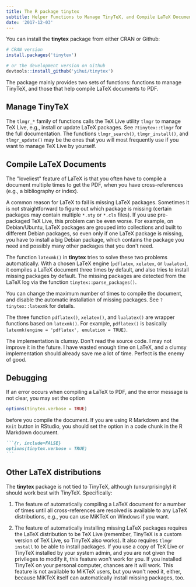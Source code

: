 ```yaml
---
title: The R package tinytex
subtitle: Helper Functions to Manage TinyTeX, and Compile LaTeX Documents
date: '2017-12-03'
---
```


You can install the **tinytex** package from either CRAN or Github:

```r
# CRAN version
install.packages('tinytex')

# or the development version on Github
devtools::install_github('yihui/tinytex')
```

The package mainly provides two sets of functions: functions to manage TinyTeX, and those that help compile LaTeX documents to PDF.

## Manage TinyTeX

The `tlmgr_*` family of functions calls the TeX Live utility `tlmgr` to manage TeX Live, e.g., install or update LaTeX packages. See `?tinytex::tlmgr` for the full documentation. The functions `tlmgr_search()`, `tlmgr_install()`, and `tlmgr_update()` may be the ones that you will most frequently use if you want to manage TeX Live by yourself.

## Compile LaTeX Documents

The "loveliest" feature of LaTeX is that you often have to compile a document multiple times to get the PDF, when you have cross-references (e.g., a bibliography or index).

A common reason for LaTeX to fail is missing LaTeX packages. Sometimes it is not straightforward to figure out which package is missing (certain packages may contain multiple `*.sty` or `*.cls` files). If you use pre-packaged TeX Live, this problem can be even worse. For example, on Debian/Ubuntu, LaTeX packages are grouped into collections and built to different Debian packages, so even only if one LaTeX package is missing, you have to install a big Debian package, which contains the package you need and possibly many other packages that you don't need.

The function `latexmk()` in **tinytex** tries to solve these two problems automatically. With a chosen LaTeX engine (`pdflatex`, `xelatex`, or `lualatex`), it compiles a LaTeX document three times by default, and also tries to install missing packages by default. The missing packages are detected from the LaTeX log via the function `tinytex::parse_packages()`.

You can change the maximum number of times to compile the document, and disable the automatic installation of missing packages. See `?tinytex::latexmk` for details.

The three function `pdflatex()`, `xelatex()`, and `lualatex()` are wrapper functions based on `latexmk()`. For example, `pdflatex()` is basically `latexmk(engine = 'pdflatex', emulation = TRUE)`.

The implementation is clumsy. Don't read the source code. I may not improve it in the future. I have wasted enough time on LaTeX, and a clumsy implementation should already save me a lot of time. Perfect is the enemy of good.

## Debugging

If an error occurs when compiling a LaTeX to PDF, and the error message is not clear, you may set the option

```r
options(tinytex.verbose = TRUE)
```

before you compile the document. If you are using R Markdown and the `Knit` button in RStudio, you should set the option in a code chunk in the R Markdown document.

````md
```{r, include=FALSE}
options(tinytex.verbose = TRUE)
```
````

## Other LaTeX distributions

The **tinytex** package is not tied to TinyTeX, although (unsurprisingly) it should work best with TinyTeX. Specifically:

1. The feature of automatically compiling a LaTeX document for a number of times until all cross-references are resolved is available to any LaTeX distributions, e.g., you can use MiKTeX on Windows if you want. 

1. The feature of automatically installing missing LaTeX packages requires the LaTeX distribution to be TeX Live (remember, TinyTeX is a custom version of TeX Live, so TinyTeX also works). It also requires `tlmgr install` to be able to install packages. If you use a copy of TeX Live or TinyTeX installed by your system admin, and you are not given the privileges to modify it, this feature won't work for you. If you installed TinyTeX on your personal computer, chances are it will work. This feature is not available to MiKTeX users, but you won't need it, either, because MiKTeX itself can automatically install missing packages, too.
